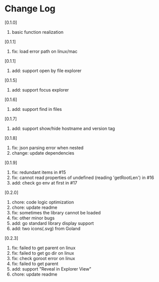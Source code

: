 # Change Log

[0.1.0]

1. basic function realization

[0.1.1]

1. fix: load error path on linux/mac

[0.1.1]

1. add: support open by file explorer

[0.1.5]

1. add: support focus explorer

[0.1.6]

1. add: support find in files

[0.1.7]

1. add: support show/hide hostname and version tag

[0.1.8]

1. fix: json parsing error when nested
2. change: update dependencies

[0.1.9]

1. fix: redundant items in #15
2. fix: cannot read properties of undefined (reading 'getRootLen') in #16
3. add: check go env at first in #17

[0.2.0]

1. chore: code logic optimization
2. chore: update readme
3. fix: sometimes the library cannot be loaded
4. fix: other minor bugs
5. add: go standard library display support
6. add: two icons(.svg) from Goland

[0.2.3]

1. fix: failed to get parent on linux
2. fix: failed to get go dir on linux
3. fix: check goroot error on linux
4. fix: failed to get parent
5. add: support "Reveal in Explorer View"
6. chore: update readme
